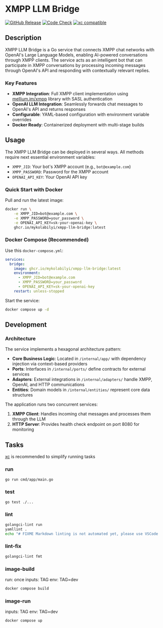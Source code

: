 # XMPP LLM Bridge

[![GitHub Release](https://img.shields.io/github/v/release/mykolabilyi/xmpp-llm-bridge)](https://github.com/mykolabilyi/xmpp-llm-bridge/releases)
[![Code Check](https://github.com/MykolaBilyi/xmpp-llm-bridge/actions/workflows/code-check.yml/badge.svg?branch=main)](https://github.com/MykolaBilyi/xmpp-llm-bridge/actions/workflows/code-check.yml)
[![xc compatible](https://xcfile.dev/badge.svg)](https://xcfile.dev)

## Description

XMPP LLM Bridge is a Go service that connects XMPP chat networks with OpenAI's Large Language Models,
enabling AI-powered conversations through XMPP clients. The service acts as an intelligent bot that
can participate in XMPP conversations by processing incoming messages through OpenAI's API and
responding with contextually relevant replies.

### Key Features

- **XMPP Integration**: Full XMPP client implementation using [mellium.im/xmpp] library with SASL authentication
- **OpenAI LLM Integration**: Seamlessly forwards chat messages to OpenAI's API and returns responses
- **Configurable**: YAML-based configuration with environment variable overrides
- **Docker Ready**: Containerized deployment with multi-stage builds

## Usage

The XMPP LLM Bridge can be deployed in several ways. All methods require next essential environment variables:

- `XMPP_JID`: Your bot's XMPP account (e.g., `bot@example.com`)
- `XMPP_PASSWORD`: Password for the XMPP account
- `OPENAI_API_KEY`: Your OpenAI API key

### Quick Start with Docker

Pull and run the latest image:

```bash
docker run \
    -e XMPP_JID=bot@example.com \
    -e XMPP_PASSWORD=your_password \
    -e OPENAI_API_KEY=sk-your-openai-key \
    ghcr.io/mykolabilyi/xmpp-llm-bridge:latest
```

### Docker Compose (Recommended)

Use this `docker-compose.yml`:

```yaml
services:
  bridge:
    image: ghcr.io/mykolabilyi/xmpp-llm-bridge:latest
    environment:
      - XMPP_JID=bot@example.com
      - XMPP_PASSWORD=your_password
      - OPENAI_API_KEY=sk-your-openai-key
    restart: unless-stopped
```

Start the service:

```bash
docker compose up -d
```

## Development

### Architecture

The service implements a hexagonal architecture pattern:

- **Core Business Logic**: Located in `/internal/app/` with dependency injection via context-based providers
- **Ports**: Interfaces in `/internal/ports/` define contracts for external services
- **Adapters**: External integrations in `/internal/adapters/` handle XMPP, OpenAI, and HTTP communications
- **Entities**: Domain models in `/internal/entities/` represent core data structures

The application runs two concurrent services:

1. **XMPP Client**: Handles incoming chat messages and processes them through the LLM
2. **HTTP Server**: Provides health check endpoint on port 8080 for monitoring

## Tasks

[xc] is recommended to simplify running tasks

### run

```sh
go run cmd/app/main.go
```

### test

```sh
go test ./...
```

### lint

```sh
golangci-lint run
yamllint .
echo "# FIXME Markdown linting is not automated yet, please use VSCode extension for that." && exit 1
```

### lint-fix

```sh
golangci-lint fmt
```

### image-build

run: once
inputs: TAG
env: TAG=dev

```sh
docker compose build
```

### image-run

inputs: TAG
env: TAG=dev

```sh
docker compose up
```

[mellium.im/xmpp]: (https://pkg.go.dev/mellium.im/xmpp)
[xc]: https://xcfile.dev/
